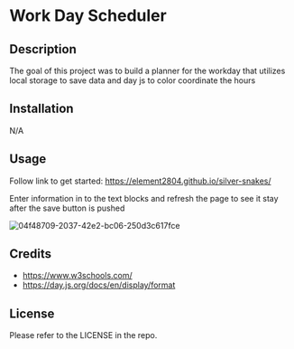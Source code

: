 # Work Day Scheduler

## Description

The goal of this project was to build a planner for the workday that utilizes local storage to save data and day js to color coordinate the hours

## Installation

N/A

## Usage

Follow link to get started: https://element2804.github.io/silver-snakes/

Enter information in to the text blocks and refresh the page to see it stay after the save button is pushed

![04f48709-2037-42e2-bc06-250d3c617fce](https://user-images.githubusercontent.com/103654389/228400927-d7a7ccf0-1c53-4f31-aea8-62f26c9e15ac.png)

## Credits

- https://www.w3schools.com/
- https://day.js.org/docs/en/display/format

## License

Please refer to the LICENSE in the repo.
